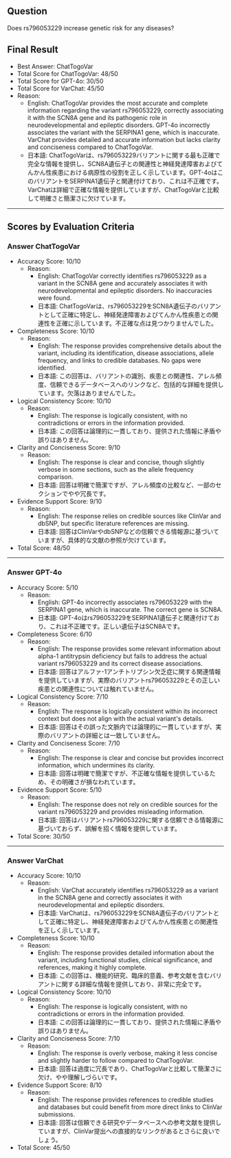 ## Question

Does rs796053229 increase genetic risk for any diseases?

## Final Result

- Best Answer: ChatTogoVar
- Total Score for ChatTogoVar: 48/50
- Total Score for GPT-4o: 30/50
- Total Score for VarChat: 45/50
- Reason:
  - English: ChatTogoVar provides the most accurate and complete information regarding the variant rs796053229, correctly associating it with the SCN8A gene and its pathogenic role in neurodevelopmental and epileptic disorders. GPT-4o incorrectly associates the variant with the SERPINA1 gene, which is inaccurate. VarChat provides detailed and accurate information but lacks clarity and conciseness compared to ChatTogoVar.
  - 日本語: ChatTogoVarは、rs796053229バリアントに関する最も正確で完全な情報を提供し、SCN8A遺伝子との関連性と神経発達障害およびてんかん性疾患における病原性の役割を正しく示しています。GPT-4oはこのバリアントをSERPINA1遺伝子と関連付けており、これは不正確です。VarChatは詳細で正確な情報を提供していますが、ChatTogoVarと比較して明確さと簡潔さに欠けています。

---

## Scores by Evaluation Criteria

### Answer ChatTogoVar
- Accuracy Score: 10/10
  - Reason: 
    - English: ChatTogoVar correctly identifies rs796053229 as a variant in the SCN8A gene and accurately associates it with neurodevelopmental and epileptic disorders. No inaccuracies were found.
    - 日本語: ChatTogoVarは、rs796053229をSCN8A遺伝子のバリアントとして正確に特定し、神経発達障害およびてんかん性疾患との関連性を正確に示しています。不正確な点は見つかりませんでした。
- Completeness Score: 10/10
  - Reason: 
    - English: The response provides comprehensive details about the variant, including its identification, disease associations, allele frequency, and links to credible databases. No gaps were identified.
    - 日本語: この回答は、バリアントの識別、疾患との関連性、アレル頻度、信頼できるデータベースへのリンクなど、包括的な詳細を提供しています。欠落はありませんでした。
- Logical Consistency Score: 10/10
  - Reason: 
    - English: The response is logically consistent, with no contradictions or errors in the information provided.
    - 日本語: この回答は論理的に一貫しており、提供された情報に矛盾や誤りはありません。
- Clarity and Conciseness Score: 9/10
  - Reason: 
    - English: The response is clear and concise, though slightly verbose in some sections, such as the allele frequency comparison.
    - 日本語: 回答は明確で簡潔ですが、アレル頻度の比較など、一部のセクションでやや冗長です。
- Evidence Support Score: 9/10
  - Reason: 
    - English: The response relies on credible sources like ClinVar and dbSNP, but specific literature references are missing.
    - 日本語: 回答はClinVarやdbSNPなどの信頼できる情報源に基づいていますが、具体的な文献の参照が欠けています。
- Total Score: 48/50

---

### Answer GPT-4o
- Accuracy Score: 5/10
  - Reason: 
    - English: GPT-4o incorrectly associates rs796053229 with the SERPINA1 gene, which is inaccurate. The correct gene is SCN8A.
    - 日本語: GPT-4oはrs796053229をSERPINA1遺伝子と関連付けており、これは不正確です。正しい遺伝子はSCN8Aです。
- Completeness Score: 6/10
  - Reason: 
    - English: The response provides some relevant information about alpha-1 antitrypsin deficiency but fails to address the actual variant rs796053229 and its correct disease associations.
    - 日本語: 回答はアルファ-1アンチトリプシン欠乏症に関する関連情報を提供していますが、実際のバリアントrs796053229とその正しい疾患との関連性については触れていません。
- Logical Consistency Score: 7/10
  - Reason: 
    - English: The response is logically consistent within its incorrect context but does not align with the actual variant's details.
    - 日本語: 回答はその誤った文脈内では論理的に一貫していますが、実際のバリアントの詳細とは一致していません。
- Clarity and Conciseness Score: 7/10
  - Reason: 
    - English: The response is clear and concise but provides incorrect information, which undermines its clarity.
    - 日本語: 回答は明確で簡潔ですが、不正確な情報を提供しているため、その明確さが損なわれています。
- Evidence Support Score: 5/10
  - Reason: 
    - English: The response does not rely on credible sources for the variant rs796053229 and provides misleading information.
    - 日本語: 回答はバリアントrs796053229に関する信頼できる情報源に基づいておらず、誤解を招く情報を提供しています。
- Total Score: 30/50

---

### Answer VarChat
- Accuracy Score: 10/10
  - Reason: 
    - English: VarChat accurately identifies rs796053229 as a variant in the SCN8A gene and correctly associates it with neurodevelopmental and epileptic disorders.
    - 日本語: VarChatは、rs796053229をSCN8A遺伝子のバリアントとして正確に特定し、神経発達障害およびてんかん性疾患との関連性を正しく示しています。
- Completeness Score: 10/10
  - Reason: 
    - English: The response provides detailed information about the variant, including functional studies, clinical significance, and references, making it highly complete.
    - 日本語: この回答は、機能的研究、臨床的意義、参考文献を含むバリアントに関する詳細な情報を提供しており、非常に完全です。
- Logical Consistency Score: 10/10
  - Reason: 
    - English: The response is logically consistent, with no contradictions or errors in the information provided.
    - 日本語: この回答は論理的に一貫しており、提供された情報に矛盾や誤りはありません。
- Clarity and Conciseness Score: 7/10
  - Reason: 
    - English: The response is overly verbose, making it less concise and slightly harder to follow compared to ChatTogoVar.
    - 日本語: 回答は過度に冗長であり、ChatTogoVarと比較して簡潔さに欠け、やや理解しづらいです。
- Evidence Support Score: 8/10
  - Reason: 
    - English: The response provides references to credible studies and databases but could benefit from more direct links to ClinVar submissions.
    - 日本語: 回答は信頼できる研究やデータベースへの参考文献を提供していますが、ClinVar提出への直接的なリンクがあるとさらに良いでしょう。
- Total Score: 45/50
